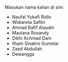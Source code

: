 Masukan nama kalian di sini:
<ul>
  <li>Naufal Yukafi Ridlo</li>
  <li>Widiareta Safitri</li>
  <li>Ahmad Rafif Alaudin</li>
  <li>Maulana Rosandy</li>
  <li>Dikhi Achmad Dani</li>
  <li>Ilham Sinatrio Gumelar</li>
  <li>Zaed Abdullah</li>
  <li>Dewangga</li>
</ul>
